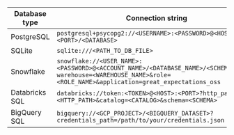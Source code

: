 
| Database type   | Connection string                                                                                                                                                |
|-----------------|------------------------------------------------------------------------------------------------------------------------------------------------------------------|
| PostgreSQL      | `postgresql+psycopg2://<USERNAME>:<PASSWORD>@<HOST>:<PORT>/<DATABASE>`                                                                                           |
| SQLite          | `sqlite:///<PATH_TO_DB_FILE>`                                                                                                                                    |
| Snowflake       | `snowflake://<USER_NAME>:<PASSWORD>@<ACCOUNT_NAME>/<DATABASE_NAME>/<SCHEMA_NAME>?warehouse=<WAREHOUSE_NAME>&role=<ROLE_NAME>&application=great_expectations_oss` |
| Databricks SQL  | `databricks://token:<TOKEN>@<HOST>:<PORT>?http_path=<HTTP_PATH>&catalog=<CATALOG>&schema=<SCHEMA>`                                                   |
| BigQuery SQL    | `bigquery://<GCP_PROJECT>/<BIGQUERY_DATASET>?credentials_path=/path/to/your/credentials.json`                                                                    |


